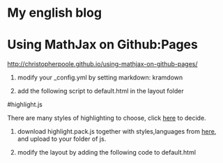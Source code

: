 My english blog 
==

# Using MathJax on Github:Pages 

http://christopherpoole.github.io/using-mathjax-on-github-pages/

1. modify your _config.yml by setting markdown: kramdown
2. add the following script to default.html in the layout folder

    <!--mathjax start-->
    <script type="text/javascript"
    src="http://cdn.mathjax.org/mathjax/latest/MathJax.js?config=TeX-AMS-MML_HTMLorMML">
    </script>
    <!--mathjax end-->    

#highlight.js 

There are many styles of highlighting to choose, click [here](http://chengjun.github.io/highlight.js/src/test.html) to decide. 

1. download highlight.pack.js together with styles,languages from [here](http://highlightjs.org/download/), and upload to your folder of js. 
2. modify the layout by adding the following code to default.html

    <!--highlight.js Start-->
    <link rel="stylesheet" title="Default" href="/media/js/styles/tomorrow-night-blue.css">
    <script type="text/javascript" src="/media/js/highlight.pack.js"></script>
    <script>
    hljs.configure({tabReplace: '    '});
    hljs.initHighlightingOnLoad();
    </script>
    <!--highlight.js End-->
